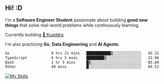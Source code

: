 ## Hi! :D

I'm a **Software Engineer Student** passionate about building **good new things** that solve real-world problems while continuously learning.

Currently building [🎾 Kuaddra](https://kuaddra.com)

I'm also practicing **Go**, **Data Engineering** and **AI Agents**.

<!--START_SECTION:waka-->

```txt
Go                   8 hrs 21 mins   ███████████▒░░░░░░░░░░░░░   45.31 %
TypeScript           6 hrs 5 mins    ████████▒░░░░░░░░░░░░░░░░   32.96 %
Bash                 1 hr 5 mins     █▒░░░░░░░░░░░░░░░░░░░░░░░   05.89 %
Other                49 mins         █░░░░░░░░░░░░░░░░░░░░░░░░   04.51 %
```

<!--END_SECTION:waka-->
[![My Skills](https://skillicons.dev/icons?i=py,go,java,aws,js,docker,linux)](https://skillicons.dev)
